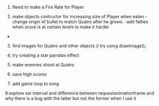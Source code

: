 1. Need to make a Fire Rate for Player

2. make objects contructor for increasing size of Player when eaten
  -change origin of bullet to match Quatro after he grows.
  -add fatties when score is at certain levels to make it harder
  -



3. find images for Quatro and other objects // try using drawImage();

4. try creating a star parralax effect

5. make enemies shoot at Quatro

6. save high scores

7. add game loop to song

8.explore set Interval and difference between requestanimationframe and why there is a bug with the latter but not the former when I use it


